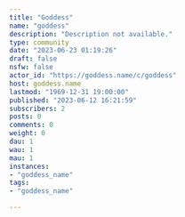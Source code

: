 ```yaml
---
title: "Goddess" 
name: "goddess"
description: "Description not available."
type: community
date: "2023-06-23 01:19:26"
draft: false
nsfw: false
actor_id: "https://goddess.name/c/goddess"
host: goddess.name
lastmod: "1969-12-31 19:00:00"
published: "2023-06-12 16:21:59"
subscribers: 2
posts: 0
comments: 0
weight: 0
dau: 1
wau: 1
mau: 1
instances:
- "goddess_name"
tags: 
- "goddess_name"

---
```

